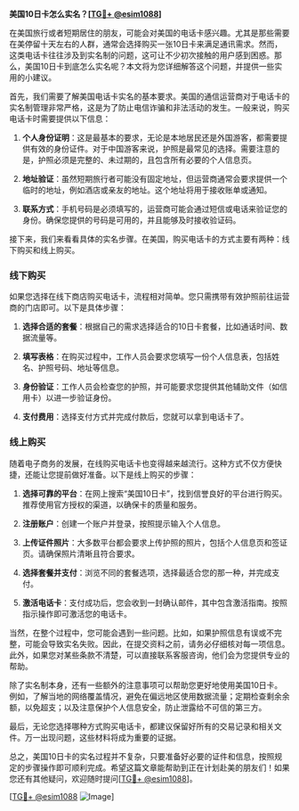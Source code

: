 **美国10日卡怎么实名？[[TG💪+ @esim1088](https://t.me/s/esim1088)]**

在美国旅行或者短期居住的朋友，可能会对美国的电话卡感兴趣。尤其是那些需要在美停留十天左右的人群，通常会选择购买一张10日卡来满足通讯需求。然而，这类电话卡往往涉及到实名制的问题，这可让不少初次接触的用户感到困惑。那么，美国10日卡到底怎么实名呢？本文将为您详细解答这个问题，并提供一些实用的小建议。

首先，我们需要了解美国电话卡实名的基本要求。美国的通信运营商对于电话卡的实名制管理非常严格，这是为了防止电信诈骗和非法活动的发生。一般来说，购买电话卡时需要提供以下信息：

1. **个人身份证明**：这是最基本的要求，无论是本地居民还是外国游客，都需要提供有效的身份证件。对于中国游客来说，护照是最常见的选择。需要注意的是，护照必须是完整的、未过期的，且包含所有必要的个人信息页。

2. **地址验证**：虽然短期旅行者可能没有固定地址，但运营商通常会要求提供一个临时的地址，例如酒店或亲友的地址。这个地址将用于接收账单或通知。

3. **联系方式**：手机号码是必须填写的，运营商可能会通过短信或电话来验证您的身份。确保您提供的号码是可用的，并且能够及时接收验证码。

接下来，我们来看看具体的实名步骤。在美国，购买电话卡的方式主要有两种：线下购买和线上购买。

### 线下购买

如果您选择在线下商店购买电话卡，流程相对简单。您只需携带有效护照前往运营商的门店即可。以下是具体步骤：

1. **选择合适的套餐**：根据自己的需求选择适合的10日卡套餐，比如通话时间、数据流量等。
   
2. **填写表格**：在购买过程中，工作人员会要求您填写一份个人信息表，包括姓名、护照号码、地址等信息。

3. **身份验证**：工作人员会检查您的护照，并可能要求您提供其他辅助文件（如信用卡）以进一步验证身份。

4. **支付费用**：选择支付方式并完成付款后，您就可以拿到电话卡了。

### 线上购买

随着电子商务的发展，在线购买电话卡也变得越来越流行。这种方式不仅方便快捷，还能让您提前做好准备。以下是线上购买的步骤：

1. **选择可靠的平台**：在网上搜索“美国10日卡”，找到信誉良好的平台进行购买。推荐使用官方授权的渠道，以确保卡的质量和服务。

2. **注册账户**：创建一个账户并登录，按照提示输入个人信息。

3. **上传证件照片**：大多数平台都会要求上传护照的照片，包括个人信息页和签证页。请确保照片清晰且符合要求。

4. **选择套餐并支付**：浏览不同的套餐选项，选择最适合您的那一种，并完成支付。

5. **激活电话卡**：支付成功后，您会收到一封确认邮件，其中包含激活指南。按照指示操作即可激活您的电话卡。

当然，在整个过程中，您可能会遇到一些问题。比如，如果护照信息有误或不完整，可能会导致实名失败。因此，在提交资料之前，请务必仔细核对每一项信息。此外，如果您对某些条款不清楚，可以直接联系客服咨询，他们会为您提供专业的帮助。

除了实名制本身，还有一些额外的注意事项可以帮助您更好地使用美国10日卡。例如，了解当地的网络覆盖情况，避免在偏远地区使用数据流量；定期检查剩余余额，以免超支；以及注意保护个人信息安全，防止泄露给不可信的第三方。

最后，无论您选择哪种方式购买电话卡，都建议保留好所有的交易记录和相关文件。万一出现问题，这些材料将成为重要的证据。

总之，美国10日卡的实名过程并不复杂，只要准备好必要的证件和信息，按照规定的步骤操作即可顺利完成。希望这篇文章能帮助到正在计划赴美的朋友们！如果您还有其他疑问，欢迎随时提问[[TG💪+ @esim1088](https://t.me/s/esim1088)]。

[[TG💪+ @esim1088](https://t.me/s/esim1088) ![Image](https://i.postimg.cc/4NQfJmqS/Snipaste-2025-05-13-00-14-12.png)]